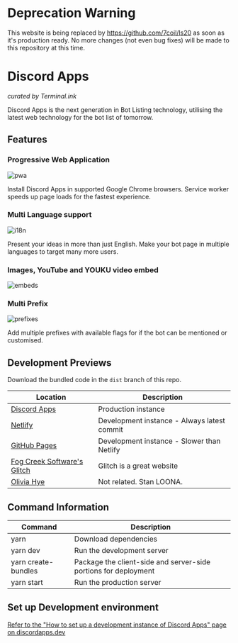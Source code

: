 # Deprecation Warning
This website is being replaced by https://github.com/7coil/ls20 as soon as it's production ready.
No more changes (not even bug fixes) will be made to this repository at this time.

# Discord Apps
_curated by Terminal.ink_

Discord Apps is the next generation in Bot Listing technology,
utilising the latest web technology for the bot list of tomorrow.

## Features
### Progressive Web Application
![pwa](.github/pwa.png)

Install Discord Apps in supported Google Chrome browsers.
Service worker speeds up page loads for the fastest experience.

### Multi Language support
![i18n](.github/languages.png)

Present your ideas in more than just English.
Make your bot page in multiple languages to target many more users.

### Images, YouTube and YOUKU video embed
![embeds](.github/embeds.gif)

### Multi Prefix
![prefixes](.github/prefixes.png)

Add multiple prefixes with available flags for if the bot can be mentioned or customised.

## Development Previews
Download the bundled code in the `dist` branch of this repo.

Location                                                          | Description
----------------------------------------------------------------- | -----------------
[Discord Apps](https://discordapps.dev/)                          | Production instance
[Netlify](https://twink.netlify.com/)                             | Development instance - Always latest commit
[GitHub Pages](https://terminal.github.io/discordapps.dev/)       | Development instance - Slower than Netlify
[Fog Creek Software's Glitch](https://discordapps-dev.glitch.me/) | Glitch is a great website
[Olivia Hye](https://www.youtube.com/watch?v=UkY8HvgvBJ8)         | Not related. Stan LOONA.

## Command Information
Command             | Description
------------------- | ---------------
yarn                | Download dependencies
yarn dev            | Run the development server
yarn create-bundles | Package the client-side and server-side portions for deployment
yarn start          | Run the production server

## Set up Development environment
[Refer to the "How to set up a development instance of Discord Apps" page on discordapps.dev](https://discordapps.dev/en-GB/posts/docs/20190416-development-instance/)

<!--
## Sponsors
This project is funded by people who keep the open source community alive.
-->
